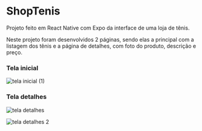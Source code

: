 # ShopTenis
Projeto feito em React Native com Expo da interface de uma loja de tênis.

Neste projeto foram desenvolvidos 2 páginas, sendo elas a principal com a listagem dos tênis e a página de detalhes, com foto do produto, descrição e preço.

### Tela inicial
![tela inicial (1)](https://user-images.githubusercontent.com/56441318/151471728-c3c540d4-f552-4439-a436-b2bdf1b7b365.png)

### Tela detalhes
![tela detalhes](https://user-images.githubusercontent.com/56441318/151471885-8cff14c8-f53d-4663-943a-81c88108e522.png)

![tela detalhes 2](https://user-images.githubusercontent.com/56441318/151471952-aaa53093-4661-4711-b4b2-447f90e485e1.png)


